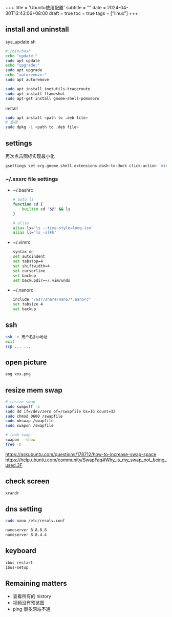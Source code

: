 +++
title = 'Ubuntu使用配置'
subtitle = ""
date = 2024-04-30T13:43:06+08:00
draft = true
toc = true
tags = ["linux"]
+++

## install and uninstall

sys_update.sh

```bash
#!/bin/bash
echo "update:"
sudo apt update
echo "upgrade:"
sudo apt upgrade
echo "autoremove:"
sudo apt autoremove
```

```bash
sudo apt install inetutils-traceroute
sudo apt install flameshot
sudo apt-get install gnome-shell-pomodoro
```

install
```bash
sudo apt install <path to .deb file>
# 备用
sudo dpkg -i <path to .deb file>
```

## settings

再次点击图标实现最小化

```bash
gsettings set org.gnome.shell.extensions.dash-to-dock click-action 'minimize'
```

### ~/.xxxrc file settings

-   ~/.bashrc

    ```bash
    # auto ls
    function cd {
        builtin cd "$@" && ls
    }

    # alias
    alias ls='ls --time-style=long-iso'
    alias ll='ls -alFh'
    ```

-   ~/.vimrc

    ```bash
    syntax on
    set autoindent
    set tabstop=4
    set shiftwidth=4
    set cursorline
    set backup
    set backupdir=~/.vim/undo
    ```

-   ~/.nanorc

    ```bash
    include "/usr/share/nano/*.nanorc"
    set tabsize 4
    set backup
    ```

<!--
## Homebrew

https://docs.brew.sh/Homebrew-on-Linux -->

## ssh

<!-- ssh -v ubuntu@134.175.124.152 -->

```bash
ssh -v 用户名@ip地址
exit
scp ... ...
```

## open picture

```bash
eog xxx.png
```

## resize mem swap

```bash
# resize swap
sudo swapoff -a
sudo dd if=/dev/zero of=/swapfile bs=1G count=32
sudo chmod 0600 /swapfile
sudo mkswap /swapfile
sudo swapon /swapfile

# look swap
swapon --show
free -h
```

https://askubuntu.com/questions/178712/how-to-increase-swap-space
https://help.ubuntu.com/community/SwapFaq#Why_is_my_swap_not_being_used.3F

## check screen

```bash
xrandr
```
## dns setting

```bash
sudo nano /etc/resolv.conf

nameserver 8.8.8.8
nameserver 8.8.4.4
```

## keyboard

```bash
ibus restart
ibus-setup
```


## Remaining matters

-   查看所有的 history
-   视频没有预览图
-   ping 很多网站不通
